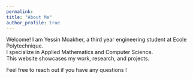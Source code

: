 ```yaml
---
permalink: 
title: "About Me"
author_profile: true
---
```


Welcome! I am Yessin Moakher, a third year engineering student at Ecole Polytechnique.  
I specialize in Applied Mathematics and Computer Science.  
This website showcases my work, research, and projects.

Feel free to reach out if you have any questions !